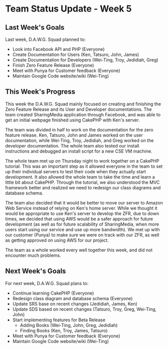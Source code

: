 # Team Status Update - Week 5 #

## Last Week's Goals ##

Last week, D.A.W.G. Squad planned to:
  * Look into Facebook API and PHP (Everyone)
  * Create Documentation for Users (Ken, Tatsuro, John, James)
  * Create Documentation for Developers (Wei-Ting, Troy, Jedidiah, Greg)
  * Finish Zero Feature Release (Everyone)
  * Meet with Punya for Customer feedback (Everyone)
  * Maintain Google Code website/wiki (Wei-Ting)

## This Week's Progress ##

This week the D.A.W.G. Squad mainly focused on creating and finishing the Zero Feature Release and its User and Developer documentations. The team created SharingMedia application through Facebook, and was able to get an initial webpage finished using CakePHP with Ken's server.

The team was divided in half to work on the documentation for the zero feature release. Ken, Tatsuro, John and James worked on the user documentation, while Wei-Ting, Troy, Jedidiah, and Greg worked on the developer documentation. The whole team also tested our install instructions and debugged an install script for a new CSE VM machine.

The whole team met up on Thursday night to work together on a CakePHP tutorial. This was an important step as it allowed everyone in the team to set up their individual servers to test their code when they actually start development. It also allowed the whole team to take the time and learn a little bit about CakePHP. Through the tutorial, we also understood the MVC framework better and realized we need to redesign our class diagrams and database schema.

The team also decided that it would be better to move our server to Amazon Web Service instead of relying on Ken's home server. While we thought it would be appropriate to use Ken's server to develop the ZFR, due to down times, we decided that using AWS would be a safer approach for future development (as well as for future scalability of SharingMedia, when more users start using our service and use up more bandwidth). We met up with our customer (Punya) to make sure we were on track with our ZFR, as well as getting approved on using AWS for our project.

The team as a whole worked every well together this week, and did not encounter much problems.

## Next Week's Goals ##

For next week, D.A.W.G. Squad plans to:
  * Continue learning CakePHP (Everyone)
  * Redesign class diagram and database schema (Everyone)
  * Update SRS base on recent changes (Jedidiah, James, Ken)
  * Update SDS based on recent changes (Tatsuro, Troy, Greg, Wei-Ting, John)
  * Start implementing features for Beta Release
    * Adding Books (Wei-Ting, John, Greg, Jedidiah)
    * Finding Books (Ken, Troy, James, Tatsuro)
  * Meet with Punya for Customer feedback (Everyone)
  * Maintain Google Code website/wiki (Wei-Ting)
